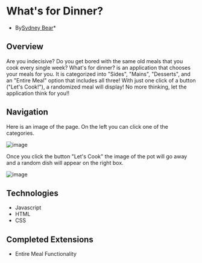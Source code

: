 # What's for Dinner?
* By[Sydney Bear](https://github.com/sydnerd)*
## Overview

Are you indecisive? Do you get bored with the same old meals that you cook every single week? What's for dinner? is an application that chooses your meals for you. It is categorized into "Sides", "Mains", "Desserts", and an "Entire Meal" option that includes all three! With just one click of a button ("Let's Cook!"), a randomized meal will display! No more thinking, let the application think for you!!

## Navigation
Here is an image of the page. On the left you can click one of the categories.

![image](Docs/Page1.png)

Once you click the button "Let's Cook" the image of the pot will go away and a random dish will appear on the right box.

![image](Docs/ButtonClicked1.png)

## Technologies
- Javascript
- HTML
- CSS

## Completed Extensions
- Entire Meal Functionality

